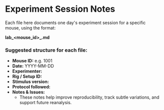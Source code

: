 # Experiment Session Notes

Each file here documents one day's experiment session for a specific mouse, using the format:

**lab_<mouse_id>_<YYYY-MM-DD>.md**

### Suggested structure for each file:

- **Mouse ID:** e.g. 1001
- **Date:** YYYY-MM-DD
- **Experimenter:**
- **Rig / Setup ID:**
- **Stimulus version:**
- **Protocol followed:**
- **Notes & Issues:**
    - These notes help improve reproducibility, track subtle variations, and support future reanalysis.
